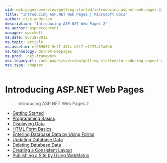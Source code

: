 ```yaml
---
uid: web-pages/overview/getting-started/introducing-aspnet-web-pages-2/index
title: "Introducing ASP.NET Web Pages | Microsoft Docs"
author: rick-anderson
description: "Introducing ASP.NET Web Pages 2"
ms.author: aspnetcontent
manager: wpickett
ms.date: 05/18/2012
ms.topic: article
ms.assetid: ef969007-9e27-431c-b2f7-e1772af7a0b6
ms.technology: dotnet-webpages
ms.prod: .net-framework
msc.legacyurl: /web-pages/overview/getting-started/introducing-aspnet-web-pages-2
msc.type: chapter
---
```

Introducing ASP.NET Web Pages
====================
> Introducing ASP.NET Web Pages 2


- [Getting Started](getting-started.md)
- [Programming Basics](intro-to-web-pages-programming.md)
- [Displaying Data](displaying-data.md)
- [HTML Form Basics](form-basics.md)
- [Entering Database Data by Using Forms](entering-data.md)
- [Updating Database Data](updating-data.md)
- [Deleting Database Data](deleting-data.md)
- [Creating a Consistent Layout](layouts.md)
- [Publishing a Site by Using WebMatrix](publishing.md)
